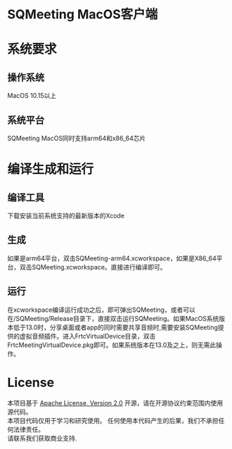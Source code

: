 # SQMeeting MacOS客户端

# 系统要求

## 操作系统
MacOS 10.15以上

## 系统平台

SQMeeting MacOS同时支持arm64和x86_64芯片

# 编译生成和运行

## 编译工具
下载安装当前系统支持的最新版本的Xcode

## 生成
如果是arm64平台，双击SQMeeting-arm64.xcworkspace，如果是X86_64平台，双击SQMeeting.xcworkspace。直接进行编译即可。

## 运行
在xcworkspace编译运行成功之后，即可弹出SQMeeting，或者可以在/SQMeeting/Release目录下，直接双击运行SQMeeting。如果MacOS系统版本低于13.0时，分享桌面或者app的同时需要共享音频时,需要安装SQMeeting提供的虚拟音频插件。进入FrtcVirtualDevice目录，双击FrtcMeetingVirtualDevice.pkg即可。如果系统版本在13.0及之上，则无需此操作。

# License
本项目基于 [Apache License, Version 2.0](./LICENSE) 开源，请在开源协议约束范围内使用源代码。  
本项目代码仅用于学习和研究使用。 任何使用本代码产生的后果，我们不承担任何法律责任。  
请联系我们获取商业支持.


